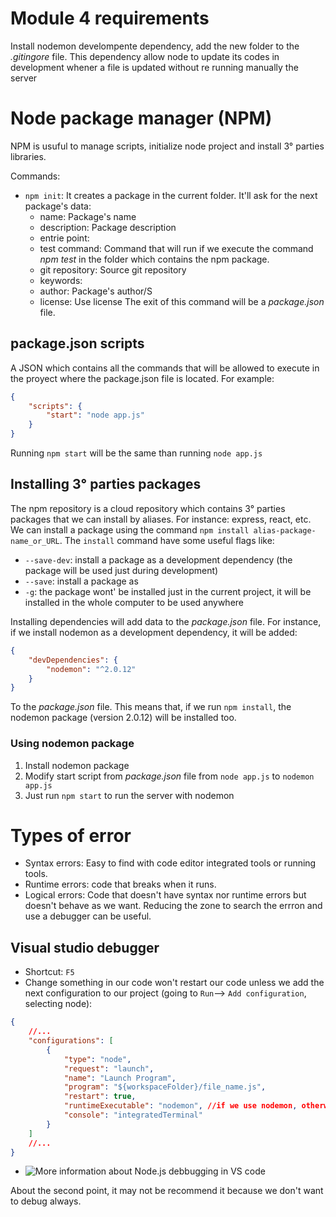 # Module 4 requirements
Install nodemon develompente dependency, add the new folder to the *.gitingore* file. This dependency allow node to update its codes in development whener a file is updated without re running manually the server

# Node package manager (NPM)
NPM is usuful to manage scripts, initialize node project and install 3° parties libraries.

Commands:
* `npm init`: It creates a package in the current folder. It'll ask for the next package's data:
    * name: Package's name
    * description: Package description
    * entrie point: 
    * test command: Command that will run if we execute the command *npm test* in the folder which contains the npm package.
    * git repository: Source git repository
    * keywords:
    * author: Package's author/S
    * license: Use license
The exit of this command will be a *package.json* file.

## package.json scripts
A JSON which contains all the commands that will be allowed to execute in the proyect where the package.json file is located. For example:
```json
{
    "scripts": {
        "start": "node app.js"
    }
}
```

Running `npm start` will be the same than running `node app.js`

## Installing 3° parties packages
The npm repository is a cloud repository which contains 3° parties packages that we can install by aliases. For instance: express, react, etc. We can install a package using the command `npm install alias-package-name_or_URL`. The `install` command have some useful flags like:
* `--save-dev`: install a package as a development dependency (the package will be used just during development)
* `--save`: install a package as
* `-g`: the package wont' be installed just in the current project, it will be installed in the whole computer to be used anywhere

Installing dependencies will add data to the *package.json* file. For instance, if we install nodemon as a development dependency, it will be added:
```json
{
    "devDependencies": {
        "nodemon": "^2.0.12"
    }
}
```
To the *package.json* file. This means that, if we run `npm install`, the nodemon package (version 2.0.12) will be installed too.

### Using nodemon package
1. Install nodemon package
1. Modify start script from *package.json* file from `node app.js` to `nodemon app.js`
1. Just run `npm start` to run the server with nodemon

# Types of error
* Syntax errors: Easy to find with code editor integrated tools or running tools.
* Runtime errors: code that breaks when it runs.
* Logical errors: Code that doesn't have syntax nor runtime errors but doesn't behave as we want. Reducing the zone to search the errron and use a debugger can be useful.

## Visual studio debugger
* Shortcut: `F5`
* Change something in our code won't restart our code unless we add the next configuration to our project (going to `Run`--> `Add configuration`, selecting node):
```json
{
    //...
    "configurations": [
        {
            "type": "node",
            "request": "launch",
            "name": "Launch Program",
            "program": "${workspaceFolder}/file_name.js",
            "restart": true,
            "runtimeExecutable": "nodemon", //if we use nodemon, otherwise node. Using nodemon will require install it locally
            "console": "integratedTerminal"
        }
    ]
    //...
}
```
* ![More information about Node.js debbugging in VS code]()

About the second point, it may not be recommend it because we don't want to debug always.